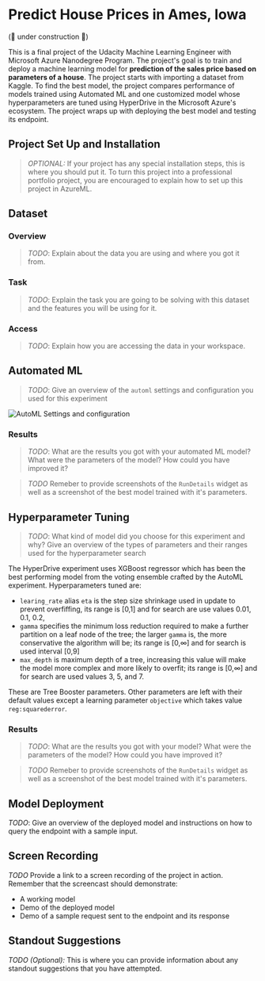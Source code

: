 # Predict House Prices in Ames, Iowa

(🚧 under construction 🚧)

This is a final project of the Udacity Machine Learning Engineer with Microsoft Azure Nanodegree Program. The project's goal is to train and deploy a machine learning model for **prediction of the sales price based on parameters of a house**. The project starts with importing a dataset from Kaggle. To find the best model, the project compares performance of models trained using Automated ML and one customized model whose hyperparameters are tuned using HyperDrive in the Microsoft Azure's ecosystem. The project wraps up with deploying the best model and testing its endpoint.

## Project Set Up and Installation
> *OPTIONAL:* If your project has any special installation steps, this is where you should put it. To turn this project into a professional portfolio project, you are encouraged to explain how to set up this project in AzureML.

## Dataset

### Overview
> *TODO*: Explain about the data you are using and where you got it from.

### Task
> *TODO*: Explain the task you are going to be solving with this dataset and the features you will be using for it.

### Access
> *TODO*: Explain how you are accessing the data in your workspace.

## Automated ML
> *TODO*: Give an overview of the `automl` settings and configuration you used for this experiment

![AutoML Settings and configuration](http://www.plantuml.com/plantuml/png/RLLHRnit37xtho0mO6bJs5YxxcLeYmRB0WpOt64Dkhq9z8bd2zM9DubdrstttqVfT50G5qaSwyZl8_cHrBrDWb4IUbbzMMqsgzTmCmd_yVil77gtNtsv_su5htPlHemua524h_buH3_H_3MmqEeP2AQF-k0gqZvIIex3bHxbG23daO3xsKCOuXJKVunkm7WsIXfTbv61uu3UVIPh8hEe1OD9_quOzGd5o75Xh9YU8mnioKCYJvqupiGT3-CaP0JZdaGHx-zljhStVzsQsnVcmmlu7bwgZ-POoQe_LFyvmMAXJoDfbXG42hD4TC65lR4egEW3JudMewP2QOtsYA4Zksu2R3QR6cD1Ga4-wGbboXbWi83WSKV-QOwy8r1A2oSd1_Su2SsWU9gE_JG44t2WhDjxzFHdJk8AQhXYuNwXXXa0BbmciuBhQvo41syIYUZZwsiDrA8QqNyyQJjScAIezlp53_evu2StJ0Dak_AY07eFJYXYxaJAmkvS80iTQc3yI5gUjemUQwi8vKRbri31T95JCZfWpbQYh_1ZKVkaCSCPYWCqXooSaYdr0AS3XInXV6Wlehi4WGNII9th7TbSPC2T9qCO_TaauN7KyZNIVIopFPkXc9Sa2v_hImafJz72wuOnyZ7ZNP3PVE0u5xTwrcJvXfm_VLDCmkxGO4N3E8L5GlT8DiNhM8HkYZ7thE0MyLxgdoOpUQjeyAJYIPQ98v1kbmVXal2IGvY67SKyFu5jOyyhOrJdHgwyw-UWdofuRdvX6JabfxhL7LD0gwASkeFpTZrV0gywzXn_reKvlwdTu11oi65KH3wN1SzbFFIj7Rg40mNLfzC-b6JURRV_h1iPp6HvvYtrE7c1ElIfJFsyb-xpKjrLtenwwJmo9g5HrzJxhAdbG52sI8sTAd5MiZaJAWtNgip91SkdrEQhEW3ENVTkS08SvYJRbbxEWlx-FPELJUtyPCa43APiUukms22gQxbJO8jRA7TtMcw3Wb6U8yKT9oTdnUNzBiP59Kz7ykM-FKKdHLsUqRo7tdc29ufv_Hf-szwzUzfMItebkaEVSZQMnaWT2bbeRnFbiIwLrjrJI1pllEuv-Zr7pNVG2cSzZ5uO7ftIEgz9NcnfDI-Dtr6I-YAhUg8K0mLRRaRlgxa9tPQc5N1aKPFHp6ZGyqNO3yN-QpKt2cMmj9lsHWLQ1cdm6ptLSMhA2HTHQGQ0orCnB1TRoyHpXzuC671FjgcwgFTGqpKKPrYSunHIkK02YofJ6UqiYKjb_5eW6y93UYue5-P9kjrkOOT9mNKlxHHLW8lNy7_wyrQrJkZbVm00)

### Results
> *TODO*: What are the results you got with your automated ML model? What were the parameters of the model? How could you have improved it?

> *TODO* Remeber to provide screenshots of the `RunDetails` widget as well as a screenshot of the best model trained with it's parameters.

## Hyperparameter Tuning
> *TODO*: What kind of model did you choose for this experiment and why? Give an overview of the types of parameters and their ranges used for the hyperparameter search

The HyperDrive experiment uses XGBoost regressor which has been the best performing model from the voting ensemble crafted by the AutoML experiment. Hyperparameters tuned are:
+ `learing_rate` alias `eta` is the step size shrinkage used in update to prevent overfiffing, its range is [0,1] and for search are use values 0.01, 0.1, 0.2,
+ `gamma` specifies the minimum loss reduction required to make a further partition on a leaf node of the tree; the larger `gamma` is, the more conservative the algorithm will be; its range is [0,∞] and for search is used interval [0,9]
+ `max_depth` is maximum depth of a tree, increasing this value will make the model more complex and more likely to overfit; its range is [0,∞] and for search are used values 3, 5, and 7.

These are Tree Booster parameters. Other parameters are left with their default values except a learning parameter `objective` which takes value `reg:squarederror`.

### Results
> *TODO*: What are the results you got with your model? What were the parameters of the model? How could you have improved it?

> *TODO* Remeber to provide screenshots of the `RunDetails` widget as well as a screenshot of the best model trained with it's parameters.

## Model Deployment
*TODO*: Give an overview of the deployed model and instructions on how to query the endpoint with a sample input.

## Screen Recording
*TODO* Provide a link to a screen recording of the project in action. Remember that the screencast should demonstrate:
- A working model
- Demo of the deployed  model
- Demo of a sample request sent to the endpoint and its response

## Standout Suggestions
*TODO (Optional):* This is where you can provide information about any standout suggestions that you have attempted.

